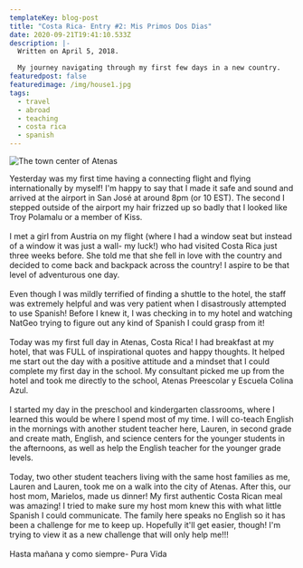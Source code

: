 ```yaml
---
templateKey: blog-post
title: "Costa Rica- Entry #2: Mis Primos Dos Dias"
date: 2020-09-21T19:41:10.533Z
description: |-
  Written on April 5, 2018.

  My journey navigating through my first few days in a new country.
featuredpost: false
featuredimage: /img/house1.jpg
tags:
  - travel
  - abroad
  - teaching
  - costa rica
  - spanish
---
```

![](/img/town2.jpg "The town center of Atenas")

Yesterday was my first time having a connecting flight and flying internationally by myself! I'm happy to say that I made it safe and sound and arrived at the airport in San José at around 8pm (or 10 EST). The second I stepped outside of the airport my hair frizzed up so badly that I looked like Troy Polamalu or a member of Kiss.\
\
I met a girl from Austria on my flight (where I had a window seat but instead of a window it was just a wall- my luck!) who had visited Costa Rica just three weeks before. She told me that she fell in love with the country and decided to come back and backpack across the country! I aspire to be that level of adventurous one day.\
\
Even though I was mildly terrified of finding a shuttle to the hotel, the staff was extremely helpful and was very patient when I disastrously attempted to use Spanish! Before I knew it, I was checking in to my hotel and watching NatGeo trying to figure out any kind of Spanish I could grasp from it!\
​\
Today was my first full day in Atenas, Costa Rica! I had breakfast at my hotel, that was FULL of inspirational quotes and happy thoughts. It helped me start out the day with a positive attitude and a mindset that I could complete my first day in the school. My consultant picked me up from the hotel and took me directly to the school, Atenas Preescolar y Escuela Colina Azul.\
\
I started my day in the preschool and kindergarten classrooms, where I learned this would be where I spend most of my time. I will co-teach English in the mornings with another student teacher here, Lauren, in second grade and create math, English, and science centers for the younger students in the afternoons, as well as help the English teacher for the younger grade levels.\
\
Today, two other student teachers living with the same host families as me, Lauren and Lauren, took me on a walk into the city of Atenas. After this, our host mom, Marielos, made us dinner! My first authentic Costa Rican meal was amazing! I tried to make sure my host mom knew this with what little Spanish I could communicate. The family here speaks no English so it has been a challenge for me to keep up. Hopefully it'll get easier, though! I'm trying to view it as a new challenge that will only help me!!!\
\
Hasta mañana y como siempre- Pura Vida